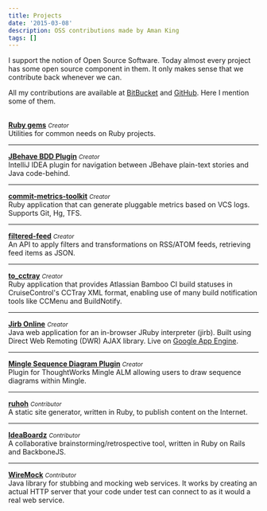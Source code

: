 ```yaml
---
title: Projects
date: '2015-03-08'
description: OSS contributions made by Aman King
tags: []
---
```

I support the notion of Open Source Software. Today almost every project has some open source component in them. It only makes sense that we contribute back whenever we can.

All my contributions are available at [BitBucket](http://bitbucket.org/{{data.author.bitbucket}}) and [GitHub](http://github.com/{{data.author.github}}). Here I mention some of them.<br><br>



**[Ruby gems](https://rubygems.org/profiles/amanking)** *<small>Creator</small>*<br>
Utilities for common needs on Ruby projects.<br>

------

**[JBehave BDD Plugin](http://plugins.jetbrains.com/plugin/5863)** *<small>Creator</small>*<br>
IntelliJ IDEA plugin for navigation between JBehave plain-text stories and Java code-behind.<br>

------

**[commit-metrics-toolkit](https://bitbucket.org/amanking/commit-metrics-toolkit)** *<small>Creator</small>*<br>
Ruby application that can generate pluggable metrics based on VCS logs. Supports Git, Hg, TFS.<br>

------

**[filtered-feed](https://github.com/amanking/filtered-feed)** *<small>Creator</small>*<br>
An API to apply filters and transformations on RSS/ATOM feeds, retrieving feed items as JSON.<br>

------

**[to_cctray](https://bitbucket.org/amanking/to_cctray)** *<small>Creator</small>*<br>
Ruby application that provides Atlassian Bamboo CI build statuses in CruiseControl's CCTray XML format, enabling use of many build notification tools like CCMenu and BuildNotify.<br>

------

**[Jirb Online](https://bitbucket.org/amanking/jirb-online)** *<small>Creator</small>*<br>
Java web application for an in-browser JRuby interpreter (jirb). Built using Direct Web Remoting (DWR) AJAX library. Live  on [Google App Engine](http://jirbonline.appspot.com).<br>

------

**[Mingle Sequence Diagram Plugin](http://mingle-seq-diag.rubyforge.org)** *<small>Creator</small>*<br>
Plugin for ThoughtWorks Mingle ALM allowing users to draw sequence diagrams within Mingle.<br>

------

**[ruhoh](http://ruhoh.com)** *<small>Contributor</small>*<br>
A static site generator, written in Ruby, to publish content on the Internet.<br>

------

**[IdeaBoardz](http://www.ideaboardz.com)** *<small>Contributor</small>*<br>
A collaborative brainstorming/retrospective tool, written in Ruby on Rails and BackboneJS.<br>

------

**[WireMock](http://wiremock.org)** *<small>Contributor</small>*<br>
Java library for stubbing and mocking web services. It works by creating an actual HTTP server that your code under test can connect to as it would a real web service.
